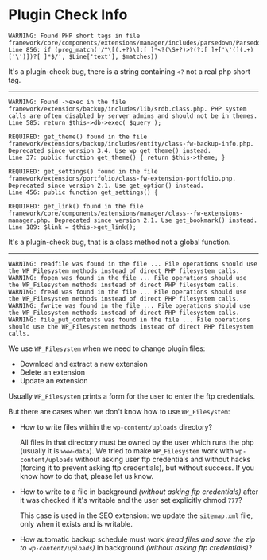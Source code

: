 # Plugin Check Info

```text
WARNING: Found PHP short tags in file framework/core/components/extensions/manager/includes/parsedown/Parsedown.php.
Line 856: if (preg_match('/^\[(.+?)\]:[ ]*<?(\S+?)>?(?:[ ]+['\'(](.+)['\')])?[ ]*$/', $Line['text'], $matches))
```

It's a plugin-check bug, there is a string containing `<?` not a real php short tag.

----

```text
WARNING: Found ->exec in the file framework/extensions/backup/includes/lib/srdb.class.php. PHP system calls are often disabled by server admins and should not be in themes.
Line 585: return $this->db->exec( $query );
```

```text
REQUIRED: get_theme() found in the file framework/extensions/backup/includes/entity/class-fw-backup-info.php. Deprecated since version 3.4. Use wp_get_theme() instead.
Line 37: public function get_theme() { return $this->theme; }
```

```text
REQUIRED: get_settings() found in the file framework/extensions/portfolio/class-fw-extension-portfolio.php. Deprecated since version 2.1. Use get_option() instead.
Line 456: public function get_settings() {
```

```text
REQUIRED: get_link() found in the file framework/core/components/extensions/manager/class--fw-extensions-manager.php. Deprecated since version 2.1. Use get_bookmark() instead.
Line 189: $link = $this->get_link();
```

It's a plugin-check bug, that is a class method not a global function.

----

```text
WARNING: readfile was found in the file ... File operations should use the WP_Filesystem methods instead of direct PHP filesystem calls.
WARNING: fopen was found in the file ... File operations should use the WP_Filesystem methods instead of direct PHP filesystem calls.
WARNING: fread was found in the file ... File operations should use the WP_Filesystem methods instead of direct PHP filesystem calls.
WARNING: fwrite was found in the file ... File operations should use the WP_Filesystem methods instead of direct PHP filesystem calls.
WARNING: file_put_contents was found in the file ... File operations should use the WP_Filesystem methods instead of direct PHP filesystem calls.
```

We use `WP_Filesystem` when we need to change plugin files:

* Download and extract a new extension
* Delete an extension
* Update an extension

Usually `WP_Filesystem` prints a form for the user to enter the ftp credentials.

But there are cases when we don't know how to use `WP_Filesystem`:

* How to write files within the `wp-content/uploads` directory?

    All files in that directory must be owned by the user which runs the php (usually it is `www-data`).
    We tried to make `WP_Filesystem` work with `wp-content/uploads` without asking user ftp credentials 
    and without hacks (forcing it to prevent asking ftp credentials), but without success.
    If you know how to do that, please let us know.

* How to write to a file in background *(without asking ftp credentials)* after it was checked if it's writable and the user set explicitly chmod `777`?

    This case is used in the SEO extension: we update the `sitemap.xml` file, only when it exists and is writable. 

* How automatic backup schedule must work *(read files and save the zip to `wp-content/uploads`)* in background *(without asking ftp credentials)*?

